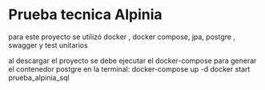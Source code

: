 # Prueba tecnica Alpinia
para este proyecto se utilizó docker , docker compose, jpa, postgre , swagger y test unitarios

al descargar el proyecto se debe ejecutar el docker-compose para generar el contenedor postgre en la terminal:
docker-compose up -d
docker start prueba_alpinia_sql

